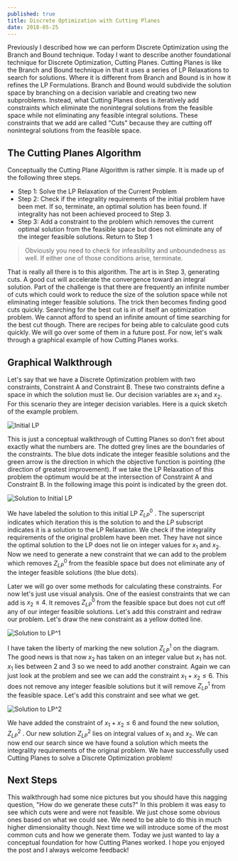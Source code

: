 ```yaml
---
published: true
title: Discrete Optimization with Cutting Planes
date: 2018-05-25
---
```

Previously I described how we can perform Discrete Optimization using the Branch and Bound technique. Today I want to describe another foundational technique for Discrete Optimization, Cutting Planes. Cutting Planes is like the Branch and Bound technique in that it uses a series of LP Relaxations to search for solutions. Where it is different from Branch and Bound is in how it refines the LP Formulations. Branch and Bound would subdivide the solution space by branching on a decision variable and creating two new subproblems. Instead, what Cutting Planes does is iteratively add constraints which eliminate the nonintegral solutions from the feasible space while not eliminating any feasible integral solutions. These constraints that we add are called "Cuts" because they are cutting off nonintegral solutions from the feasible space.

## The Cutting Planes Algorithm

Conceptually the Cutting Plane Algorithm is rather simple. It is made up of the following three steps.

- Step 1: Solve the LP Relaxation of the Current Problem
- Step 2: Check if the integrality requirements of the initial problem have been met. If so, terminate, an optimal solution has been found. If integrality has not been achieved proceed to Step 3.
- Step 3: Add a constraint to the problem which removes the current optimal solution from the feasible space but does not eliminate any of the integer feasible solutions. Return to Step 1

> Obviously you need to check for infeasibility and unboundedness as well. If either one of those conditions arise, terminate.

That is really all there is to this algorithm. The art is in Step 3, generating cuts. A good cut will accelerate the convergence toward an integral solution. Part of the challenge is that there are frequently an infinite number of cuts which could work to reduce the size of the solution space while not eliminating integer feasible solutions. The trick then becomes finding good cuts quickly. Searching for the best cut is in of itself an optimization problem. We cannot afford to spend an infinite amount of time searching for the best cut though. There are recipes for being able to calculate good cuts quickly. We will go over some of them in a future post. For now, let's walk through a graphical example of how Cutting Planes works.

## Graphical Walkthrough

Let's say that we have a Discrete Optimization problem with two constraints, Constraint A and Constraint B. These two constraints define a space in which the solution must lie. Our decision variables are $x_1$ and $x_2$. For this scenario they are integer decision variables. Here is a quick sketch of the example problem. 

![Initial LP](/img/2018-05-25-11-48-53.png)

This is just a conceptual walkthrough of Cutting Planes so don't fret about exactly what the numbers are. The dotted grey lines are the boundaries of the constraints. The blue dots indicate the integer feasible solutions and the green arrow is the direction in which the objective function is pointing (the direction of greatest improvement). If we take the LP Relaxation of this problem the optimum would be at the intersection of Constraint A and Constraint B. In the following image this point is indicated by the green dot.

![Solution to Initial LP](/img/2018-05-25-11-49-17.png)

We have labeled the solution to this initial LP $Z_{LP}^{0}$ . The superscript indicates which iteration this is the solution to and the $LP$ subscript indicates it is a solution to the LP Relaxation. We check if the integrality requirements of the original problem have been met. They have not since the optimal solution to the LP does not lie on integer values for $x_1$ and $x_2$. Now we need to generate a new constraint that we can add to the problem which removes $Z_{LP}^{0}$ from the feasible space but does not eliminate any of the integer feasible solutions (the blue dots).

Later we will go over some methods for calculating these constraints. For now let's just use visual analysis. One of the easiest constraints that we can add is $x_2 \leq 4$. It removes $Z_{LP}^{0}$ from the feasible space but does not cut off any of our integer feasible solutions. Let's add this constraint and redraw our problem. Let's draw the new constraint as a yellow dotted line.

![Solution to LP^1](/img/2018-05-25-11-49-50.png)

I have taken the liberty of marking the new solution $Z_{LP}^{1}$ on the diagram. The good news is that now $x_2$ has taken on an integer value but $x_1$ has not. $x_1$ lies between $2$ and $3$ so we need to add another constraint. Again we can just look at the problem and see we can add the constraint $x_1 + x_2 \leq 6$. This does not remove any integer feasible solutions but it will remove $Z_{LP}^{1}$ from the feasible space. Let's add this constraint and see what we get.

![Solution to LP^2](/img/2018-05-25-11-54-09.png)

We have added the constraint of $x_1 + x_2 \leq 6$ and found the new solution, $Z_{LP}^{2}$ . Our new solution $Z_{LP}^{2}$ lies on integral values of $x_1$ and $x_2$. We can now end our search since we have found a solution which meets the integrality requirements of the original problem. We have successfully used Cutting Planes to solve a Discrete Optimization problem!

## Next Steps

This walkthrough had some nice pictures but you should have this nagging question, "How do we generate these cuts?" In this problem it was easy to see which cuts were and were not feasible. We just chose some obvious ones based on what we could see. We need to be able to do this in much higher dimensionality though. Next time we will introduce some of the most common cuts and how we generate them. Today we just wanted to lay a conceptual foundation for how Cutting Planes worked. I hope you enjoyed the post and I always welcome feedback!